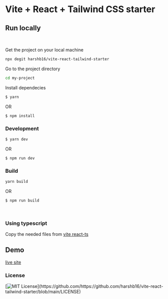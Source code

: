 # Vite + React + Tailwind CSS starter

## Run locally

<br />

Get the project on your local machine

```sh
npx degit harshb16/vite-react-tailwind-starter
```

Go to the project directory

```sh
cd my-project
```

Install dependecies

```sh
$ yarn
```

OR

```sh
$ npm install
```

### Development

```sh
$ yarn dev
```

OR

```sh
$ npm run dev
```

### Build

```sh
yarn build
```

OR

```sh
$ npm run build
```

<br />

### Using typescript

Copy the needed files from [vite react-ts](https://github.com/vitejs/create-vite-app/tree/master/template-react-ts)

## Demo

[live site](https://vite-react-tailwind-starter-template.vercel.app)

### License

[![MIT License](https://img.shields.io/apm/l/atomic-design-ui.svg?)](https://github.com/https://github.com/harshb16/vite-react-tailwind-starter/blob/main/LICENSE)
